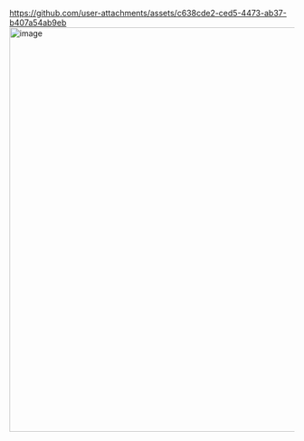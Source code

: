 

https://github.com/user-attachments/assets/c638cde2-ced5-4473-ab37-b407a54ab9eb
<br>
<img width="716" alt="image" src="https://github.com/user-attachments/assets/c4e60e60-5cd6-48bc-ba80-8f36916c629d">


